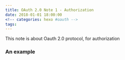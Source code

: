 ```yaml
---
title: OAuth 2.0 Note 1 - Authorization
date: 2018-01-01 18:00:00
<!-- categories: hexo #oauth -->
tags:
---
```

This note is about Oauth 2.0 protocol, for authorization 
<!-- more -->
### An example
